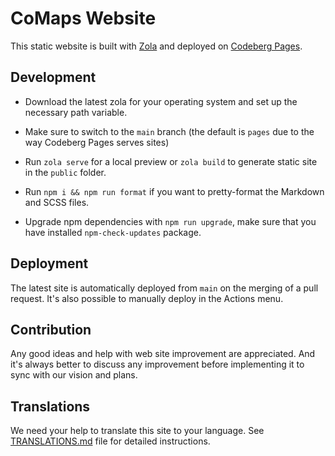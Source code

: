 # CoMaps Website

This static website is built with [Zola](https://www.getzola.org/) and deployed on [Codeberg Pages](https://codeberg.page).

<!-- ![Main Website](./static/images/website-main.png) -->

## Development

- Download the latest zola for your operating system and set up the necessary path variable.

- Make sure to switch to the `main` branch (the default is `pages` due to the way Codeberg Pages serves sites)

- Run `zola serve` for a local preview or `zola build` to generate static site in the `public` folder.

- Run `npm i && npm run format` if you want to pretty-format the Markdown and SCSS files.

- Upgrade npm dependencies with `npm run upgrade`, make sure that you have installed `npm-check-updates` package.

## Deployment
The latest site is automatically deployed from `main` on the merging of a pull request.
It's also possible to manually deploy in the Actions menu.
<!--
### Updating News
Run `npm run news` to automatically download news from our [Telegram channel](https://t.me/CoMapsApp),
then create a git commit and push it.
-->
## Contribution

Any good ideas and help with web site improvement are appreciated. And it's always better to discuss
any improvement before implementing it to sync with our vision and plans.

## Translations

We need your help to translate this site to your language. See [TRANSLATIONS.md](TRANSLATIONS.md) file for detailed instructions.
